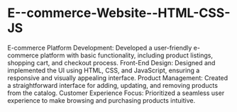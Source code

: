 # E--commerce-Website--HTML-CSS-JS
E-commerce Platform Development: Developed a user-friendly e-commerce platform with basic functionality, including product listings, shopping cart, and checkout process.
Front-End Design: Designed and implemented the UI using HTML, CSS, and JavaScript, ensuring a responsive and visually appealing interface.
Product Management: Created a straightforward interface for adding, updating, and removing products from the catalog.
Customer Experience Focus: Prioritized a seamless user experience to make browsing and purchasing products intuitive.
